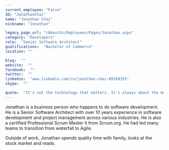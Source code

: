 ```yaml
---
current_employee: "False"
ID: "JonathanChai"
name: "Jonathan Chai"
nickname: "Jonathan"

legacy_page_url: "/AboutUs/Employees/Pages/Jonathan.aspx"
category: "Developers"
role:  "Senior Software Architect"
qualifications:  "Bachelor of Commerce"
location: ""

blog:  ""
website:  ""
facebook:  ""
twitter:  ""
linkedin:  "www.linkedin.com/in/jonathan-chai-09160155"
skype:  ""

quote:  "It's not the technology that matters. It's always about the business."
---
```


​​​​​Jonathan is a business person who happens to do software development. He is a Senior Software Architect with over ​10 years experience in software development and project management across various industries. He is also a certified Professional Scrum Master II from Scrum.org. He had led many teams to transition from waterfall to Agile.  

Outside of work, Jonathan spends quality time with family, looks at the stock market and reads.  

​​​​​​
